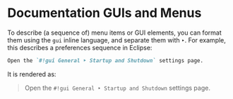 # Documentation GUIs and Menus
To describe (a sequence of) menu items or GUI elements, you can format them using the `gui` inline language, and separate them with `‣`. For example, this describes a preferences sequence in Eclipse:

```markdown
Open the `#!gui General ‣ Startup and Shutdown` settings page.
```

It is rendered as:

> Open the `#!gui General ‣ Startup and Shutdown` settings page.
